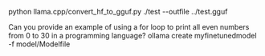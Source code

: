 python llama.cpp/convert_hf_to_gguf.py ./test --outfile ../test.gguf

Can you provide an example of using a for loop to print all even numbers from 0 to 30 in a programming language?
ollama create myfinetunedmodel -f model/Modelfile
